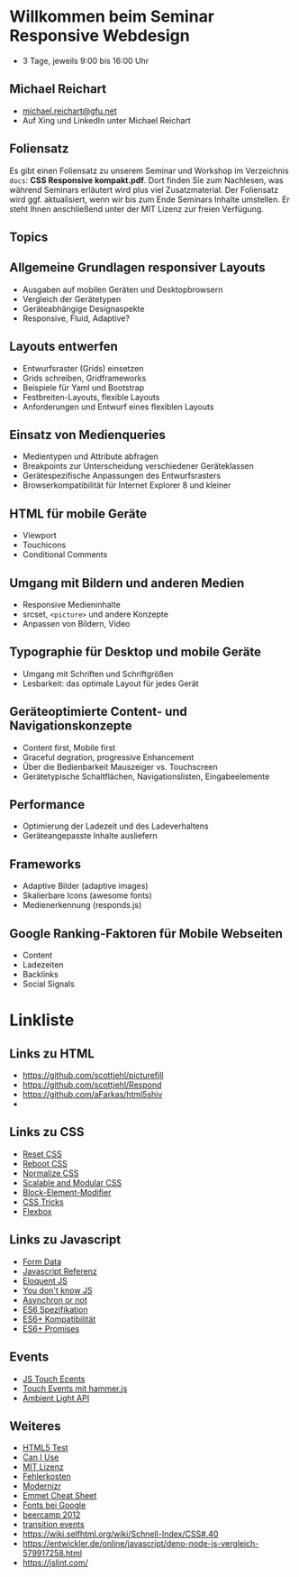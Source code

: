 # Willkommen beim Seminar Responsive Webdesign

- 3 Tage, jeweils 9:00 bis 16:00 Uhr


## Michael Reichart
- michael.reichart@gfu.net
- Auf Xing und LinkedIn unter Michael Reichart

## Foliensatz
Es gibt einen Foliensatz zu unserem Seminar und Workshop im Verzeichnis `docs`: **CSS Responsive kompakt.pdf**. Dort finden Sie zum Nachlesen, was während Seminars erläutert wird plus viel Zusatzmaterial. Der Foliensatz wird ggf. aktualisiert, wenn wir bis zum Ende Seminars Inhalte umstellen. Er steht Ihnen anschließend unter der MIT Lizenz zur freien Verfügung.

## Topics
## Allgemeine Grundlagen responsiver Layouts
- Ausgaben auf mobilen Geräten und Desktopbrowsern
- Vergleich der Gerätetypen
- Geräteabhängige Designaspekte
- Responsive, Fluid, Adaptive?
## Layouts entwerfen
- Entwurfsraster (Grids) einsetzen
- Grids schreiben, Gridframeworks
- Beispiele für Yaml und Bootstrap
- Festbreiten-Layouts, flexible Layouts
- Anforderungen und Entwurf eines flexiblen Layouts
## Einsatz von Medienqueries
- Medientypen und Attribute abfragen
- Breakpoints zur Unterscheidung verschiedener Geräteklassen
- Gerätespezifische Anpassungen des Entwurfsrasters
- Browserkompatibilität für Internet Explorer 8 und kleiner
## HTML für mobile Geräte
- Viewport
- Touchicons
- Conditional Comments
## Umgang mit Bildern und anderen Medien
- Responsive Medieninhalte
- srcset, ``<picture>`` und andere Konzepte
- Anpassen von Bildern, Video
## Typographie für Desktop und mobile Geräte
- Umgang mit Schriften und Schriftgrößen
- Lesbarkeit: das optimale Layout für jedes Gerät
## Geräteoptimierte Content- und Navigationskonzepte
- Content first, Mobile first
- Graceful degration, progressive Enhancement
- Über die Bedienbarkeit Mauszeiger vs. Touchscreen
- Gerätetypische Schaltflächen, Navigationslisten, Eingabeelemente
## Performance
- Optimierung der Ladezeit und des Ladeverhaltens
- Geräteangepasste Inhalte ausliefern
## Frameworks
- Adaptive Bilder (adaptive images)
- Skalierbare Icons (awesome fonts)
- Medienerkennung (responds.js)
## Google Ranking-Faktoren für Mobile Webseiten
- Content
- Ladezeiten
- Backlinks
- Social Signals 

# Linkliste
## Links zu HTML
- https://github.com/scottjehl/picturefill
- https://github.com/scottjehl/Respond
- https://github.com/aFarkas/html5shiv
- 
## Links zu CSS
- [Reset CSS](https://meyerweb.com/eric/tools/css/reset/)
- [Reboot CSS](https://scotch.io/tutorials/a-look-at-bootstrap-4s-new-reset-rebootcss)
- [Normalize CSS](https://necolas.github.io/normalize.css/)
- [Scalable and Modular CSS](http://smacss.com/book/categorizing)
- [Block-Element-Modifier](http://getbem.com/introduction/)
- [CSS Tricks](https://css-tricks.com/)
- [Flexbox](https://css-tricks.com/snippets/css/a-guide-to-flexbox/)


## Links zu Javascript
- [Form Data](https://thoughtbot.com/blog/ridiculously-simple-ajax-uploads-with-formdata)
- [Javascript Referenz](https://developer.mozilla.org/de/docs/Web/JavaScript/Reference)
- [Eloquent JS](https://eloquentjavascript.net/)
- [You don't know JS](https://github.com/getify/You-Dont-Know-JS)
- [Asynchron or not](https://stackoverflow.com/questions/15141118/are-javascript-functions-asynchronous)
- [ES6 Spezifikation](https://tc39.es/ecma262/)
- [ES6+ Kompatibilität](https://kangax.github.io/compat-table/es6/)
- [ES6+ Promises](https://developer.mozilla.org/de/docs/Web/JavaScript/Guide/Using_promises)

## Events
- [JS Touch Ecents](https://developer.mozilla.org/en-US/docs/Web/API/TouchEvent/touches)
- [Touch Events mit hammer.js](https://hammerjs.github.io/)
- [Ambient Light API](https://developer.mozilla.org/en-US/docs/Web/API/Ambient_Light_Events)

## Weiteres
- [HTML5 Test](http://html5test.com/index.html)
- [Can I Use](https://caniuse.com/#search=addevent)
- [MIT Lizenz](https://opensource.org/licenses/MIT)
- [Fehlerkosten](http://thklein.com/de_DE/cost-of-defect/)
- [Modernizr](https://modernizr.com/)
- [Emmet Cheat Sheet](https://docs.emmet.io/cheat-sheet/)
- [Fonts bei Google](https://fonts.google.com/)
- [beercamp 2012](https://2012.beercamp.nclud.com/)
- [transition events](https://www.w3schools.com/jsref/event_transitionend.asp)
- https://wiki.selfhtml.org/wiki/Schnell-Index/CSS#.40
- https://entwickler.de/online/javascript/deno-node-js-vergleich-579917258.html
- https://jslint.com/